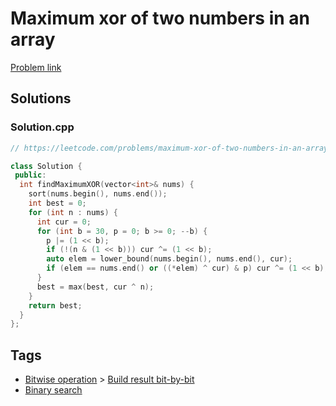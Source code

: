 # Maximum xor of two numbers in an array

[Problem link](https://leetcode.com/problems/maximum-xor-of-two-numbers-in-an-array)

## Solutions


### Solution.cpp
```cpp
// https://leetcode.com/problems/maximum-xor-of-two-numbers-in-an-array

class Solution {
 public:
  int findMaximumXOR(vector<int>& nums) {
    sort(nums.begin(), nums.end());
    int best = 0;
    for (int n : nums) {
      int cur = 0;
      for (int b = 30, p = 0; b >= 0; --b) {
        p |= (1 << b);
        if (!(n & (1 << b))) cur ^= (1 << b);
        auto elem = lower_bound(nums.begin(), nums.end(), cur);
        if (elem == nums.end() or ((*elem) ^ cur) & p) cur ^= (1 << b);
      }
      best = max(best, cur ^ n);
    }
    return best;
  }
};
```
## Tags

* [Bitwise operation](/README.md#Bitwise_operation) > [Build result bit-by-bit](/README.md#Bitwise_operation-Build_result_bit_by_bit)
* [Binary search](/README.md#Binary_search)
